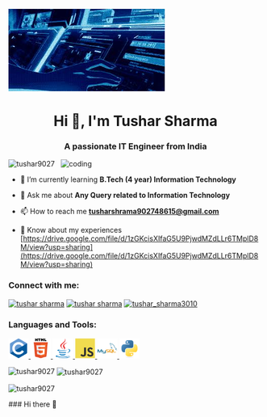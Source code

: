 ![logo](https://github.com/Tushar9027/Tushar9027/blob/main/images%20gif.jpeg)
<h1 align="center">Hi 👋, I'm Tushar Sharma</h1>
<h3 align="center">A passionate IT Engineer from India</h3>
<img align="right" alt="coding" width="400" src="https://www.google.com/url?sa=i&url=https%3A%2F%2Fmakeagif.com%2Fgif%2Fcode-fi-lofi-beats-to-coderelax-to-FvBVst&psig=AOvVaw3NaJfUh8VhIAmI1Nv6pMBI&ust=1691306351239000&source=images&cd=vfe&opi=89978449&ved=0CBEQjRxqFwoTCOCIlqT9xIADFQAAAAAdAAAAABAN">
<p align="left"> <img src="https://komarev.com/ghpvc/?username=tushar9027&label=Profile%20views&color=0e75b6&style=flat" alt="tushar9027" /> </p>

- 🌱 I’m currently learning **B.Tech (4 year) Information Technology**

- 💬 Ask me about **Any Query related to Information Technology**

- 📫 How to reach me **tusharshrama902748615@gmail.com**

- 📄 Know about my experiences [https://drive.google.com/file/d/1zGKcisXIfaG5U9PjwdMZdLLr6TMplD8M/view?usp=sharing](https://drive.google.com/file/d/1zGKcisXIfaG5U9PjwdMZdLLr6TMplD8M/view?usp=sharing)

<h3 align="left">Connect with me:</h3>
<p align="left">
<a href="https://linkedin.com/in/tushar sharma" target="blank"><img align="center" src="https://raw.githubusercontent.com/rahuldkjain/github-profile-readme-generator/master/src/images/icons/Social/linked-in-alt.svg" alt="tushar sharma" height="30" width="40" /></a>
<a href="https://fb.com/tushar sharma" target="blank"><img align="center" src="https://raw.githubusercontent.com/rahuldkjain/github-profile-readme-generator/master/src/images/icons/Social/facebook.svg" alt="tushar sharma" height="30" width="40" /></a>
<a href="https://instagram.com/tushar_sharma3010" target="blank"><img align="center" src="https://raw.githubusercontent.com/rahuldkjain/github-profile-readme-generator/master/src/images/icons/Social/instagram.svg" alt="tushar_sharma3010" height="30" width="40" /></a>
</p>

<h3 align="left">Languages and Tools:</h3>
<p align="left"> <a href="https://www.cprogramming.com/" target="_blank" rel="noreferrer"> <img src="https://raw.githubusercontent.com/devicons/devicon/master/icons/c/c-original.svg" alt="c" width="40" height="40"/> </a> <a href="https://www.w3.org/html/" target="_blank" rel="noreferrer"> <img src="https://raw.githubusercontent.com/devicons/devicon/master/icons/html5/html5-original-wordmark.svg" alt="html5" width="40" height="40"/> </a> <a href="https://www.java.com" target="_blank" rel="noreferrer"> <img src="https://raw.githubusercontent.com/devicons/devicon/master/icons/java/java-original.svg" alt="java" width="40" height="40"/> </a> <a href="https://developer.mozilla.org/en-US/docs/Web/JavaScript" target="_blank" rel="noreferrer"> <img src="https://raw.githubusercontent.com/devicons/devicon/master/icons/javascript/javascript-original.svg" alt="javascript" width="40" height="40"/> </a> <a href="https://www.mysql.com/" target="_blank" rel="noreferrer"> <img src="https://raw.githubusercontent.com/devicons/devicon/master/icons/mysql/mysql-original-wordmark.svg" alt="mysql" width="40" height="40"/> </a> <a href="https://www.python.org" target="_blank" rel="noreferrer"> <img src="https://raw.githubusercontent.com/devicons/devicon/master/icons/python/python-original.svg" alt="python" width="40" height="40"/> </a> </p>

<p><img align="left" src="https://github-readme-stats.vercel.app/api/top-langs?username=tushar9027&show_icons=true&locale=en&layout=compact" alt="tushar9027" /></p>

<p>&nbsp;<img align="center" src="https://github-readme-stats.vercel.app/api?username=tushar9027&show_icons=true&locale=en" alt="tushar9027" /></p>

<p><img align="center" src="https://github-readme-streak-stats.herokuapp.com/?user=tushar9027&" alt="tushar9027" /></p>
### Hi there 👋

<!--
**Tushar9027/Tushar9027** is a ✨ _special_ ✨ repository because its `README.md` (this file) appears on your GitHub profile.

Here are some ideas to get you started:

- 🔭 I’m currently working on ...
- 🌱 I’m currently learning ...
- 👯 I’m looking to collaborate on ...
- 🤔 I’m looking for help with ...
- 💬 Ask me about ...
- 📫 How to reach me: ...
- 😄 Pronouns: ...
- ⚡ Fun fact: ...
-->
